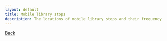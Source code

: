 ```yaml
---
layout: default
title: Mobile library stops
description: The locations of mobile library stops and their frequency
---
```



[Back](./)